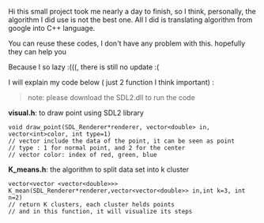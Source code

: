 Hi
this small project took me nearly a day to finish, so I think, personally, the algorithm I did use is not the best one. All I did is translating algorithm from google into C++ language.

You can reuse these codes, I don't have any problem with this. hopefully they can help you

Because I so lazy :(((, there is  still no update :(

I will explain my code below ( just 2 function I think important) :

> note: please download the SDL2.dll to run the code

**visual.h**: to draw point using SDL2 library

    void draw_point(SDL_Renderer*renderer, vector<double> in, vector<int>color, int type=1)
    // vector include the data of the point, it can be seen as point
    // type : 1 for normal point, and 2 for the center
    // vector color: index of red, green, blue 
**K_means.h**: the algorithm to  split data set into k cluster
 

    vector<vector <vector<double>>> K_mean(SDL_Renderer*renderer,vector<vector<double>> in,int k=3, int n=2)
    // return K clusters, each cluster helds points
    // and in this function, it will visualize its steps
